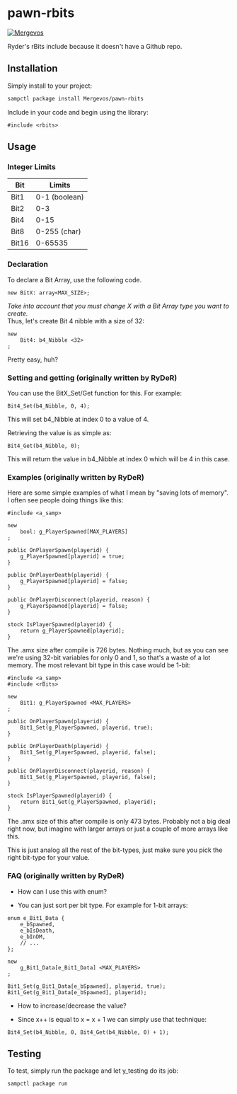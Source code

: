# pawn-rbits

[![Mergevos](https://img.shields.io/badge/Mergevos-pawn--rbits-2f2f2f.svg?style=for-the-badge)](https://github.com/Mergevos/pawn-rbits)

Ryder's rBits include because it doesn't have a Github repo.

## Installation

Simply install to your project:

```bash
sampctl package install Mergevos/pawn-rbits
```

Include in your code and begin using the library:

```pawn
#include <rbits>
```

## Usage

### Integer Limits
|Bit|Limits|
|----|-----|
|Bit1|0-1 (boolean)|
|Bit2|0-3|
|Bit4|0-15|
|Bit8|0-255 (char)|
|Bit16|0-65535|

### Declaration 

To declare a Bit Array, use the following code.

```pawn
new BitX: array<MAX_SIZE>;
``` 

_*Take into account that you must change X with a Bit Array type you want to create.*_  
Thus, let's create Bit 4 nibble with a size of 32:

```pawn
new
    Bit4: b4_Nibble <32>
;
```
Pretty easy, huh?

### Setting and getting (originally written by RyDeR)

You can use the BitX_Set/Get function for this. For example:
```pawn
Bit4_Set(b4_Nibble, 0, 4);
```
This will set b4_Nibble at index 0 to a value of 4.

Retrieving the value is as simple as:
```pawn
Bit4_Get(b4_Nibble, 0);
```
This will return the value in b4_Nibble at index 0 which will be 4 in this case.

### Examples (originally written by RyDeR)

Here are some simple examples of what I mean by "saving lots of memory". I often see people doing things like this:
```pawn
#include <a_samp>
    
new
    bool: g_PlayerSpawned[MAX_PLAYERS]
;

public OnPlayerSpawn(playerid) {
    g_PlayerSpawned[playerid] = true;
}

public OnPlayerDeath(playerid) {
    g_PlayerSpawned[playerid] = false;
}

public OnPlayerDisconnect(playerid, reason) {
    g_PlayerSpawned[playerid] = false;
}

stock IsPlayerSpawned(playerid) {
    return g_PlayerSpawned[playerid];
}
```
The .amx size after compile is 726 bytes. Nothing much, but as you can see we're using 32-bit variables for only 0 and 1, so that's a waste of a lot memory. The most relevant bit type in this case would be 1-bit:

```pawn
#include <a_samp>
#include <rBits>

new
    Bit1: g_PlayerSpawned <MAX_PLAYERS>
;

public OnPlayerSpawn(playerid) {
    Bit1_Set(g_PlayerSpawned, playerid, true);
}

public OnPlayerDeath(playerid) {
    Bit1_Set(g_PlayerSpawned, playerid, false);
}

public OnPlayerDisconnect(playerid, reason) {
    Bit1_Set(g_PlayerSpawned, playerid, false);
}

stock IsPlayerSpawned(playerid) {
    return Bit1_Get(g_PlayerSpawned, playerid);
}
```

The .amx size of this after compile is only 473 bytes. Probably not a big deal right now, but imagine with larger arrays or just a couple of more arrays like this.

This is just analog all the rest of the bit-types, just make sure you pick the right bit-type for your value.

### FAQ (originally written by RyDeR)

* How can I use this with enum?
 - You can just sort per bit type. For example for 1-bit arrays:
```pawn
enum e_Bit1_Data {
    e_bSpawned,
    e_bIsDeath,
    e_bInDM,
    // ...
};

new
    g_Bit1_Data[e_Bit1_Data] <MAX_PLAYERS>
;

Bit1_Set(g_Bit1_Data[e_bSpawned], playerid, true);
Bit1_Get(g_Bit1_Data[e_bSpawned], playerid);
```

* How to increase/decrease the value?
 - Since x++ is equal to x = x + 1 we can simply use that technique:

```pawn
Bit4_Set(b4_Nibble, 0, Bit4_Get(b4_Nibble, 0) + 1);
```

## Testing

To test, simply run the package and let y_testing do its job:

```bash
sampctl package run
```
